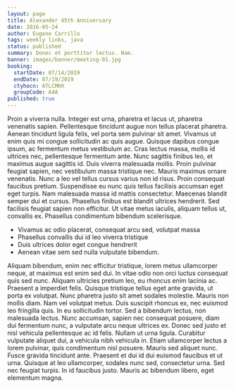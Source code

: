```yaml
---
layout: page
title: Alexander 45th Anniversary
date: 2016-05-24
author: Eugene Carrillo
tags: weekly links, java
status: published
summary: Donec et porttitor lectus. Nam.
banner: images/banner/meeting-01.jpg
booking:
  startDate: 07/14/2019
  endDate: 07/19/2019
  ctyhocn: ATLCMHX
  groupCode: A4A
published: true
---
```

Proin a viverra nulla. Integer est urna, pharetra et lacus ut, pharetra venenatis sapien. Pellentesque tincidunt augue non tellus placerat pharetra. Aenean tincidunt ligula felis, vel porta sem pulvinar sit amet. Vivamus ut enim quis mi congue sollicitudin ac quis augue. Quisque dapibus congue ipsum, ac fermentum metus vestibulum ac. Cras lectus massa, mollis id ultrices nec, pellentesque fermentum ante. Nunc sagittis finibus leo, et maximus augue sagittis id. Duis viverra malesuada mollis.
Proin pulvinar feugiat sapien, nec vestibulum massa tristique nec. Mauris maximus ornare venenatis. Nunc a leo vel tellus cursus varius non id risus. Proin consequat faucibus pretium. Suspendisse eu nunc quis tellus facilisis accumsan eget eget turpis. Nam malesuada massa id mattis consectetur. Maecenas blandit semper dui et cursus. Phasellus finibus est blandit ultrices hendrerit. Sed facilisis feugiat sapien non efficitur. Ut vitae metus iaculis, aliquam tellus ut, convallis ex. Phasellus condimentum bibendum scelerisque.

* Vivamus ac odio placerat, consequat arcu sed, volutpat massa
* Phasellus convallis dui id leo viverra tristique
* Duis ultrices dolor eget congue hendrerit
* Aenean vitae sem sed nulla vulputate bibendum.

Aliquam bibendum, enim nec efficitur tristique, lorem metus ullamcorper neque, at maximus est enim sed dui. In vitae odio non orci luctus consequat quis sed nunc. Aliquam ultricies pretium leo, eu rhoncus enim lacinia ac. Praesent a imperdiet felis. Quisque tristique tellus eget ante gravida, ut porta ex volutpat. Nunc pharetra justo sit amet sodales molestie. Mauris non mollis diam. Nam vel volutpat metus. Duis suscipit rhoncus ex, nec euismod leo fringilla quis. In eu sollicitudin tortor.
Sed a bibendum lectus, non malesuada lectus. Nunc accumsan, sapien nec consequat posuere, diam dui fermentum nunc, a vulputate arcu neque ultrices ex. Donec sed justo et nisl vehicula pellentesque ac id felis. Nullam ut urna ligula. Curabitur vulputate aliquet dui, a vehicula nibh vehicula in. Etiam ullamcorper lectus a lorem pulvinar, quis condimentum nisl posuere. Mauris sed aliquet nunc. Fusce gravida tincidunt ante. Praesent et dui id dui euismod faucibus et ut urna. Quisque at leo ullamcorper, sodales nunc sed, consectetur urna. Sed nec feugiat turpis. In id faucibus justo. Mauris ac bibendum libero, eget elementum magna.
